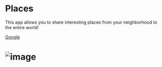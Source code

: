 # Places
This app allows you to share interesting places from your neighborhood to the entire world!

<a href="https://placesshare.com/" target="_blank">Google</a>

# ![image](https://user-images.githubusercontent.com/44581555/187080501-6f2dd4af-5720-4b5b-a365-f89f701d182c.png)
